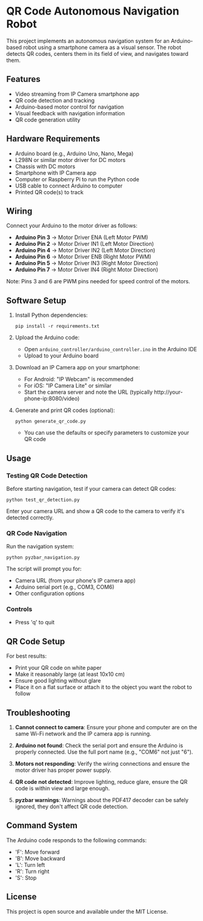 # QR Code Autonomous Navigation Robot

This project implements an autonomous navigation system for an Arduino-based robot using a smartphone camera as a visual sensor. The robot detects QR codes, centers them in its field of view, and navigates toward them.

## Features

- Video streaming from IP Camera smartphone app
- QR code detection and tracking
- Arduino-based motor control for navigation
- Visual feedback with navigation information
- QR code generation utility

## Hardware Requirements

- Arduino board (e.g., Arduino Uno, Nano, Mega)
- L298N or similar motor driver for DC motors
- Chassis with DC motors
- Smartphone with IP Camera app
- Computer or Raspberry Pi to run the Python code
- USB cable to connect Arduino to computer
- Printed QR code(s) to track

## Wiring

Connect your Arduino to the motor driver as follows:

- **Arduino Pin 3** → Motor Driver ENA (Left Motor PWM)
- **Arduino Pin 2** → Motor Driver IN1 (Left Motor Direction)
- **Arduino Pin 4** → Motor Driver IN2 (Left Motor Direction)
- **Arduino Pin 6** → Motor Driver ENB (Right Motor PWM)
- **Arduino Pin 5** → Motor Driver IN3 (Right Motor Direction)
- **Arduino Pin 7** → Motor Driver IN4 (Right Motor Direction)

Note: Pins 3 and 6 are PWM pins needed for speed control of the motors.

## Software Setup

1. Install Python dependencies:
   ```
   pip install -r requirements.txt
   ```

2. Upload the Arduino code:
   - Open `arduino_controller/arduino_controller.ino` in the Arduino IDE
   - Upload to your Arduino board

3. Download an IP Camera app on your smartphone:
   - For Android: "IP Webcam" is recommended
   - For iOS: "IP Camera Lite" or similar
   - Start the camera server and note the URL (typically http://your-phone-ip:8080/video)

4. Generate and print QR codes (optional):
   ```
   python generate_qr_code.py
   ```
   - You can use the defaults or specify parameters to customize your QR code

## Usage

### Testing QR Code Detection

Before starting navigation, test if your camera can detect QR codes:

```
python test_qr_detection.py
```

Enter your camera URL and show a QR code to the camera to verify it's detected correctly.

### QR Code Navigation

Run the navigation system:

```
python pyzbar_navigation.py
```

The script will prompt you for:
- Camera URL (from your phone's IP camera app)
- Arduino serial port (e.g., COM3, COM6)
- Other configuration options

### Controls

- Press 'q' to quit

## QR Code Setup

For best results:
- Print your QR code on white paper
- Make it reasonably large (at least 10x10 cm)
- Ensure good lighting without glare
- Place it on a flat surface or attach it to the object you want the robot to follow

## Troubleshooting

1. **Cannot connect to camera**: Ensure your phone and computer are on the same Wi-Fi network and the IP camera app is running.

2. **Arduino not found**: Check the serial port and ensure the Arduino is properly connected. Use the full port name (e.g., "COM6" not just "6").

3. **Motors not responding**: Verify the wiring connections and ensure the motor driver has proper power supply.

4. **QR code not detected**: Improve lighting, reduce glare, ensure the QR code is within view and large enough.

5. **pyzbar warnings**: Warnings about the PDF417 decoder can be safely ignored, they don't affect QR code detection.

## Command System

The Arduino code responds to the following commands:

- 'F': Move forward
- 'B': Move backward
- 'L': Turn left
- 'R': Turn right
- 'S': Stop

## License

This project is open source and available under the MIT License. 